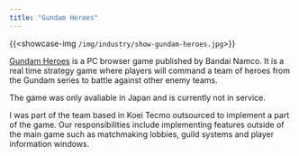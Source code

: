 ```yaml
---
title: "Gundam Heroes"
---
```


{{<showcase-img `/img/industry/show-gundam-heroes.jpg`>}}

[Gundam Heroes](https://www.gematsu.com/2018/01/gundam-heroes-announced-pc-browser) is a PC browser game published by Bandai Namco. It is a real time strategy game  where players will command a team of heroes from the Gundam series to battle against other enemy teams.
                    
The game was only avaliable in Japan and is currently not in service. 

I was part of the team based in Koei Tecmo outsourced to implement a part of the game. Our responsibilities include implementing features outside of the main game such as matchmaking lobbies, guild systems and player information windows.
